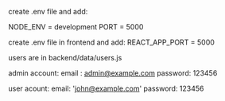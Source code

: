 create .env file and add:

NODE_ENV = development
PORT = 5000

create .env file in frontend and add:
REACT_APP_PORT = 5000

users are in backend/data/users.js


admin account:
email : admin@example.com 
password: 123456


user acount: 
email: 'john@example.com'
password: 123456
